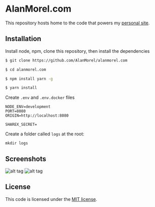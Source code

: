 # AlanMorel.com

This repository hosts home to the code that powers my [personal site](https://www.alanmorel.com/).

## Installation

Install node, npm, clone this repository, then install the dependencies

```sh
$ git clone https://github.com/AlanMorel/alanmorel.com
```

```sh
$ cd alanmorel.com
```

```sh
$ npm install yarn -g
```

```sh
$ yarn install
```

Create `.env` and `.env.docker` files

```
NODE_ENV=development
PORT=8080
ORIGIN=http://localhost:8080

SHAREX_SECRET=
```

Create a folder called `logs` at the root:

```
mkdir logs
```

## Screenshots

![alt tag](https://i.imgur.com/iQRyICc.png) ![alt tag](https://i.imgur.com/lIHwdPA.png)

## License

This code is licensed under the [MIT license](LICENSE).

